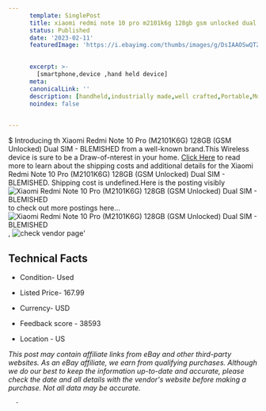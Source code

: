 ```yaml
---
      template: SinglePost
      title: xiaomi redmi note 10 pro m2101k6g 128gb gsm unlocked dual sim blemished
      status: Published
      date: '2023-02-11'
      featuredImage: 'https://i.ebayimg.com/thumbs/images/g/DsIAAOSwQTZj4k~L/s-l225.jpg'
       

      excerpt: >-
        [smartphone,device ,hand held device]
      meta:
      canonicalLink: ''
      description: [handheld,industrially made,well crafted,Portable,Mobile,Compact,Convenient,Lightweight,Maneuverable,Man-portable,Miniature,Carriable,Hand-held,Light,Holdable,Transportable,Mobile device,Pocket-sized,On-the-go,Wireless,Cordless,Compact size,Convenient size, smartphone,device ,hand held device]
      noindex: false
      

---
```

$
      Introducing th Xiaomi Redmi Note 10 Pro (M2101K6G) 128GB (GSM Unlocked) Dual SIM - BLEMISHED from a well-known brand.This Wireless device  is sure to be a Draw-of-nterest in your home. [Click Here](https://www.ebay.com/itm/134440853095?hash=item1f4d4c9e67%3Ag%3ADsIAAOSwQTZj4k%7EL&mkevt=1&mkcid=1&mkrid=711-53200-19255-0&campid=%253CePNCampaignId%253E&customid=%253CreferenceId%253E&toolid=10049) to read more to learn about the shipping costs and additional details for the Xiaomi Redmi Note 10 Pro (M2101K6G) 128GB (GSM Unlocked) Dual SIM - BLEMISHED. Shipping cost is undefined.Here is the posting visibly ![Xiaomi Redmi Note 10 Pro (M2101K6G) 128GB (GSM Unlocked) Dual SIM - BLEMISHED](https://i.ebayimg.com/thumbs/images/g/DsIAAOSwQTZj4k~L/s-l225.jpg) to check out more postings here... ![Xiaomi Redmi Note 10 Pro (M2101K6G) 128GB (GSM Unlocked) Dual SIM - BLEMISHED](https://i.ebayimg.com/images/g/DsIAAOSwQTZj4k~L/s-l1600.jpg), ![check vendor page](https://origin-galleryplus.ebayimg.com/ws/web/134440853095_2_0_1/225x225.jpg,https://origin-galleryplus.ebayimg.com/ws/web/134440853095_3_0_1/225x225.jpg,https://origin-galleryplus.ebayimg.com/ws/web/134440853095_4_0_1/225x225.jpg,https://origin-galleryplus.ebayimg.com/ws/web/134440853095_5_0_1/225x225.jpg,https://origin-galleryplus.ebayimg.com/ws/web/134440853095_6_0_1/225x225.jpg,https://origin-galleryplus.ebayimg.com/ws/web/134440853095_7_0_1/225x225.jpg,https://origin-galleryplus.ebayimg.com/ws/web/134440853095_8_0_1/225x225.jpg,https://origin-galleryplus.ebayimg.com/ws/web/134440853095_9_0_1/225x225.jpg)'

      

 ## Technical Facts 



     
      

 - Condition- Used 


      

 - Listed Price- 167.99 


      

 - Currency- USD 


      

 - Feedback score - 38593 


      

 - Location - US 


      
      

 *_This post may contain affiliate links from eBay and other third-party websites. As an eBay affiliate, we earn from qualifying purchases. Although we do our best to keep the information up-to-date and accurate, please check the date and all details with the vendor's website before making a purchase. Not all data may be accurate._*




      -
